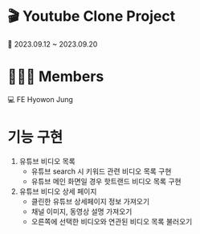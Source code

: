 # 🎬 Youtube Clone Project

📅 2023.09.12 ~ 2023.09.20

# 🙎🏻‍♀️ Members

💻 FE Hyowon Jung

# 기능 구현

1. 유튜브 비디오 목록
   - 유튜브 search 시 키워드 관련 비디오 목록 구현
   - 유튜브 메인 화면일 경우 핫트랜드 비디오 목록 구현
2. 유튜브 비디오 상세 페이지
   - 클린한 유튜브 상세페이지 정보 가져오기
   - 채널 이미지, 동영상 설명 가져오기
   - 오른쪽에 선택한 비디오와 연관된 비디오 목록 불러오기

